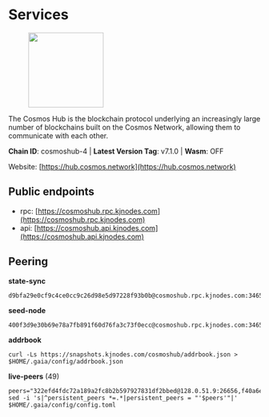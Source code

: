 # Services

<figure><img src="https://raw.githubusercontent.com/kj89/testnet_manuals/main/pingpub/logos/cosmoshub.png" width="150" alt=""><figcaption></figcaption></figure>

The Cosmos Hub is the blockchain protocol underlying an  increasingly large number of blockchains built on the  Cosmos Network, allowing them to communicate with each other.

**Chain ID**: cosmoshub-4 | **Latest Version Tag**: v7.1.0 | **Wasm**: OFF

Website: [https://hub.cosmos.network](https://hub.cosmos.network)


## Public endpoints

* rpc: [https://cosmoshub.rpc.kjnodes.com](https://cosmoshub.rpc.kjnodes.com)
* api: [https://cosmoshub.api.kjnodes.com](https://cosmoshub.api.kjnodes.com)

## Peering

**state-sync**

```
d9bfa29e0cf9c4ce0cc9c26d98e5d97228f93b0b@cosmoshub.rpc.kjnodes.com:34656
```

**seed-node**

```
400f3d9e30b69e78a7fb891f60d76fa3c73f0ecc@cosmoshub.rpc.kjnodes.com:34659
```

**addrbook**
```
curl -Ls https://snapshots.kjnodes.com/cosmoshub/addrbook.json > $HOME/.gaia/config/addrbook.json
```

**live-peers** (49)
```
peers="322efd4fdc72a189a2fc8b2b597927831df2bbed@128.0.51.9:26656,f40a6e7d7168a3f2a5362cd37cbe6eac7a686056@185.229.119.178:26656,eafee411e6d5840d1c59aacb696893ab82b7fb38@35.194.41.158:26656,eebc7a0257c91306b38fb42924b9292d6dd2951c@51.79.176.202:26656,d9bfa29e0cf9c4ce0cc9c26d98e5d97228f93b0b@65.109.88.38:34656,4adfde72bbd76af263d5c55d150791a32ba76a53@34.245.142.57:26656,84cc83cd09a974a234a3fdb5bb4fd46fd856f8ec@142.132.135.239:26656,803abd0b6b0478ab7f7e38dbda89902ca67f8778@65.21.90.137:11956,7b8ab74fa7c3cc10b203b990abfc86e1a0b82a79@34.254.201.211:26656,27fd86d5799a0f668e50fd73810fe92e8ec116bd@142.132.146.166:26656,e829d4764a5cecc44b3414777853b34407b36601@185.16.39.179:26656,f5f8b96406a165d486be243723bfa7291db1cf62@35.230.170.155:26656,1da54d20c7339713f1d6d28dd2117087dd33d0ca@154.53.32.78:26656,8dc4fd0007c74bdf4b7ee1e5a3ab68161cc8f845@142.132.208.213:26656,a0aca8fb801c69653a290bd44872e8457f8b0982@47.99.180.54:26656,c1e437f73b8889b78ea34981e7c349157ad80284@107.135.15.66:26656,b79e1d3a621bdafd3a8d9a49dff8f4737d0bedc9@52.73.168.104:26656,213857e741833d17275ea559bb2d0342398cec99@35.245.206.45:26656,cd4d17e587032f9119a5b138f94bfff68fab4901@159.69.32.74:26657,d54eacb237dfbc0eb934a45509f878eb3ea3a5b3@64.44.148.195:26656,53b3651680ec3482d736808cbb3035940107f8ab@185.146.148.119:26656,cd7af8aaa29bca12c575dedb77a4a1efe019e661@54.77.214.250:26656,344d87e04fdf04be760da5069a59d9a489b886a6@52.14.44.1:26656,32bdba6ced12cdf2e534566e6c3d66ee2f7ef494@84.244.95.229:26656,dd53fa5cfb6a604feb80860d47506d0dd84baa12@142.132.210.234:26656,f9243f02b606fee1c3ecbccc2056bcf303732800@198.244.179.141:26656,e0ab6c5cc86959853f499236b8297344802ac5f4@5.161.139.201:26656,1be2bc01d01005833c538dedf11b23207cbb43f1@34.168.1.110:26656,db7850e8e9bef0568904b7d5bcaec813e8e3d295@34.27.227.166:26656,c22eaef0687c507ccd951d8229a25f1f485a2976@47.243.23.126:26656,3da88430414ec9084c8983fe4d462cce655ff1f3@51.222.245.114:26656,241b17dba97a2ed3c3747d12781fb86c9706e2d4@89.58.27.86:26656,2633bc088bcf96209b695734005952906b5c45e3@3.123.191.80:26656,6cceba286b498d4a1931f85e35ea0fa433373057@164.152.161.86:26656,c03593feca52899e9cc38ae0fed671fb96ab0bba@52.203.105.100:26656,d9dbd30f7e9ae99dc05645f48f4637c2f4a14645@34.107.9.71:26656,05eb7aa1fd8251ed7a650c13da406df022b298b6@195.201.56.108:26656,67685d93f2256caa7a2d53e3a104f9e437c3d247@95.216.114.244:26656,27ad834c62dbefc5beb74be7575515927bd07c58@193.176.85.151:26656,beea1ddb8c1f52de40294e5308f9b47b622f7c3e@54.78.110.143:26656,bc737531d441cf2e41dfa70f822a9a06440e3df1@220.85.113.37:26656,10e3acd4baeb6cba8881d75a0bde04b5526b39ce@3.217.133.209:26656,bd410d4564f7e0dd9a0eb16a64c337a059e11b80@47.103.35.130:26656,cf10a45ead9e76d45b06dee97ef779e65103c78e@3.128.185.235:26656,7482f217cbe2b2174392eba767f8dee3c5181d29@167.235.21.165:26657,dea13e7232642331360d4387b0ab106b014092d4@116.202.236.59:26656,26ac129d380e7010473dfeda9c84bf25450c711f@91.239.56.4:26656,0b998008bb995cc868ed7c6d569b8aaee51a1350@142.132.251.212:26656,544c554326bc0771e0e2e74f31be89aa44770b79@65.21.227.95:2000"
sed -i 's|^persistent_peers *=.*|persistent_peers = "'$peers'"|' $HOME/.gaia/config/config.toml
```
